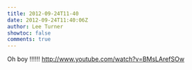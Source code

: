 ```yaml
---
title: 2012-09-24T11-40
date: 2012-09-24T11:40:06Z
author: Lee Turner
showtoc: false
comments: true
---
```


Oh boy !!!!!! http://www.youtube.com/watch?v=BMsLArefSOw

